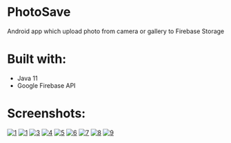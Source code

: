 # PhotoSave
Android app which upload photo from camera or gallery to Firebase Storage

# Built with:
* Java 11
* Google Firebase API

# Screenshots:
<a href="https://ibb.co/RTrzNJ0"><img src="https://i.ibb.co/RTrzNJ0/1.jpg" alt="1" border="0"></a>
<a href="https://ibb.co/RTrzNJ0"><img src="https://i.ibb.co/RTrzNJ0/1.jpg" alt="1" border="0"></a>
<a href="https://ibb.co/QpdN44f"><img src="https://i.ibb.co/QpdN44f/3.jpg" alt="3" border="0"></a>
<a href="https://ibb.co/L1xCPzf"><img src="https://i.ibb.co/L1xCPzf/4.jpg" alt="4" border="0"></a>
<a href="https://ibb.co/DCdzmjV"><img src="https://i.ibb.co/DCdzmjV/5.jpg" alt="5" border="0"></a>
<a href="https://ibb.co/DGR94cm"><img src="https://i.ibb.co/DGR94cm/6.jpg" alt="6" border="0"></a>
<a href="https://ibb.co/RSyvgqp"><img src="https://i.ibb.co/RSyvgqp/7.jpg" alt="7" border="0"></a>
<a href="https://ibb.co/Gsksjkm"><img src="https://i.ibb.co/Gsksjkm/8.jpg" alt="8" border="0"></a>
<a href="https://ibb.co/tZyB89B"><img src="https://i.ibb.co/tZyB89B/9.jpg" alt="9" border="0"></a>
